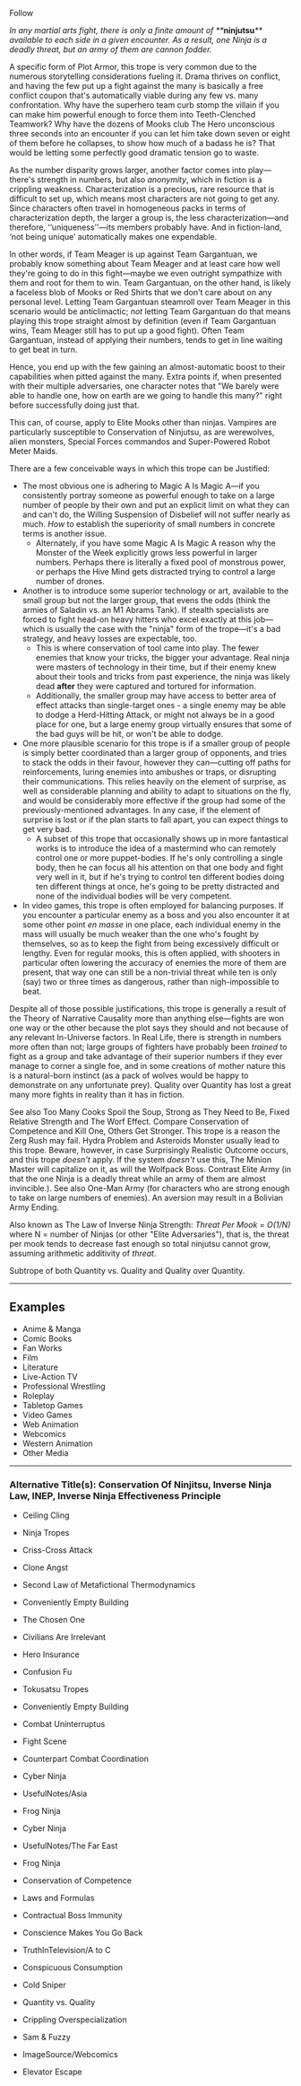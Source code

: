 Follow

_In any martial arts fight, there is only a finite amount of **_**ninjutsu**_** available to each side in a given encounter. As a result, one Ninja is a deadly threat, but an army of them are cannon fodder._

A specific form of Plot Armor, this trope is very common due to the numerous storytelling considerations fueling it. Drama thrives on conflict, and having the few put up a fight against the many is basically a free conflict coupon that's automatically viable during any few vs. many confrontation. Why have the superhero team curb stomp the villain if you can make him powerful enough to force them into Teeth-Clenched Teamwork? Why have the dozens of Mooks club The Hero unconscious three seconds into an encounter if you can let him take down seven or eight of them before he collapses, to show how much of a badass he is? That would be letting some perfectly good dramatic tension go to waste.

As the number disparity grows larger, another factor comes into play—there's strength in numbers, but also _anonymity_, which in fiction is a crippling weakness. Characterization is a precious, rare resource that is difficult to set up, which means most characters are not going to get any. Since characters often travel in homogeneous packs in terms of characterization depth, the larger a group is, the less characterization—and therefore, ‘‘uniqueness’’—its members probably have. And in fiction-land, ‘not being unique’ automatically makes one expendable.

In other words, if Team Meager is up against Team Gargantuan, we probably know something about Team Meager and at least care how well they're going to do in this fight—maybe we even outright sympathize with them and root for them to win. Team Gargantuan, on the other hand, is likely a faceless blob of Mooks or Red Shirts that we don't care about on any personal level. Letting Team Gargantuan steamroll over Team Meager in this scenario would be anticlimactic; _not_ letting Team Gargantuan do that means playing this trope straight almost by definition (even if Team Gargantuan wins, Team Meager still has to put up a good fight). Often Team Gargantuan, instead of applying their numbers, tends to get in line waiting to get beat in turn.

Hence, you end up with the few gaining an almost-automatic boost to their capabilities when pitted against the many. Extra points if, when presented with their multiple adversaries, one character notes that "We barely were able to handle one, how on earth are we going to handle this many?" right before successfully doing just that.

This can, of course, apply to Elite Mooks other than ninjas. Vampires are particularly susceptible to Conservation of Ninjutsu, as are werewolves, alien monsters, Special Forces commandos and Super-Powered Robot Meter Maids.

There are a few conceivable ways in which this trope can be Justified:

-   The most obvious one is adhering to Magic A Is Magic A—if you consistently portray someone as powerful enough to take on a large number of people by their own and put an explicit limit on what they can and can't do, the Willing Suspension of Disbelief will not suffer nearly as much. _How_ to establish the superiority of small numbers in concrete terms is another issue.
    -   Alternately, if you have some Magic A Is Magic A reason why the Monster of the Week explicitly grows less powerful in larger numbers. Perhaps there is literally a fixed pool of monstrous power, or perhaps the Hive Mind gets distracted trying to control a large number of drones.
-   Another is to introduce some superior technology or art, available to the small group but not the larger group, that evens the odds (think the armies of Saladin vs. an M1 Abrams Tank). If stealth specialists are forced to fight head-on heavy hitters who excel exactly at this job—which is usually the case with the "ninja" form of the trope—it's a bad strategy, and heavy losses are expectable, too.
    -   This is where conservation of tool came into play. The fewer enemies that know your tricks, the bigger your advantage. Real ninja were masters of technology in their time, but if their enemy knew about their tools and tricks from past experience, the ninja was likely dead **after** they were captured and tortured for information.
    -   Additionally, the smaller group may have access to better area of effect attacks than single-target ones - a single enemy may be able to dodge a Herd-Hitting Attack, or might not always be in a good place for one, but a large enemy group virtually ensures that some of the bad guys will be hit, or won't be able to dodge.
-   One more plausible scenario for this trope is if a smaller group of people is simply better coordinated than a larger group of opponents, and tries to stack the odds in their favour, however they can—cutting off paths for reinforcements, luring enemies into ambushes or traps, or disrupting their communications. This relies heavily on the element of surprise, as well as considerable planning and ability to adapt to situations on the fly, and would be considerably more effective if the group had some of the previously-mentioned advantages. In any case, if the element of surprise is lost or if the plan starts to fall apart, you can expect things to get very bad.
    -   A subset of this trope that occasionally shows up in more fantastical works is to introduce the idea of a mastermind who can remotely control one or more puppet-bodies. If he's only controlling a single body, then he can focus all his attention on that one body and fight very well in it, but if he's trying to control ten different bodies doing ten different things at once, he's going to be pretty distracted and none of the individual bodies will be very competent.
-   In video games, this trope is often employed for balancing purposes. If you encounter a particular enemy as a boss and you also encounter it at some other point _en masse_ in one place, each individual enemy in the mass will usually be much weaker than the one who's fought by themselves, so as to keep the fight from being excessively difficult or lengthy. Even for regular mooks, this is often applied, with shooters in particular often lowering the accuracy of enemies the more of them are present, that way one can still be a non-trivial threat while ten is only (say) two or three times as dangerous, rather than nigh-impossible to beat.

Despite all of those possible justifications, this trope is generally a result of the Theory of Narrative Causality more than anything else—fights are won one way or the other because the plot says they should and not because of any relevant In-Universe factors. In Real Life, there is strength in numbers more often than not; large groups of fighters have probably been _trained_ to fight as a group and take advantage of their superior numbers if they ever manage to corner a single foe, and in some creations of mother nature this is a natural-born instinct (as a pack of wolves would be happy to demonstrate on any unfortunate prey). Quality over Quantity has lost a great many more fights in reality than it has in fiction.

See also Too Many Cooks Spoil the Soup, Strong as They Need to Be, Fixed Relative Strength and The Worf Effect. Compare Conservation of Competence and Kill One, Others Get Stronger. This trope is a reason the Zerg Rush may fail. Hydra Problem and Asteroids Monster usually lead to this trope. Beware, however, in case Surprisingly Realistic Outcome occurs, and this trope _doesn't_ apply. If the system _doesn't_ use this, The Minion Master will capitalize on it, as will the Wolfpack Boss. Contrast Elite Army (in that the one Ninja is a deadly threat while an army of them are almost invincible.). See also One-Man Army (for characters who are strong enough to take on large numbers of enemies). An aversion may result in a Bolivian Army Ending.

Also known as The Law of Inverse Ninja Strength: _Threat Per Mook = O(1/N)_ where N = number of Ninjas (or other "Elite Adversaries"), that is, the threat per mook tends to decrease fast enough so total ninjutsu cannot grow, assuming arithmetic additivity of _threat_.

Subtrope of both Quantity vs. Quality and Quality over Quantity.

___

## Examples

-   Anime & Manga
-   Comic Books
-   Fan Works
-   Film
-   Literature
-   Live-Action TV
-   Professional Wrestling
-   Roleplay
-   Tabletop Games
-   Video Games
-   Web Animation
-   Webcomics
-   Western Animation
-   Other Media

___

### **Alternative Title(s):** Conservation Of Ninjitsu, Inverse Ninja Law, INEP, Inverse Ninja Effectiveness Principle

-   Ceiling Cling
-   Ninja Tropes
-   Criss-Cross Attack

-   Clone Angst
-   Second Law of Metafictional Thermodynamics
-   Conveniently Empty Building

-   The Chosen One
-   Civilians Are Irrelevant
-   Hero Insurance

-   Confusion Fu
-   Tokusatsu Tropes
-   Conveniently Empty Building

-   Combat Uninterruptus
-   Fight Scene
-   Counterpart Combat Coordination

-   Cyber Ninja
-   UsefulNotes/Asia
-   Frog Ninja

-   Cyber Ninja
-   UsefulNotes/The Far East
-   Frog Ninja

-   Conservation of Competence
-   Laws and Formulas
-   Contractual Boss Immunity

-   Conscience Makes You Go Back
-   TruthInTelevision/A to C
-   Conspicuous Consumption

-   Cold Sniper
-   Quantity vs. Quality
-   Crippling Overspecialization

-   Sam & Fuzzy
-   ImageSource/Webcomics
-   Elevator Escape
